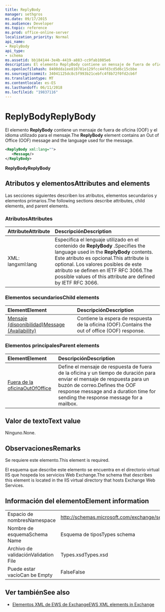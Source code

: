 ```yaml
---
title: ReplyBody
manager: sethgros
ms.date: 09/17/2015
ms.audience: Developer
ms.topic: reference
ms.prod: office-online-server
localization_priority: Normal
api_name:
- ReplyBody
api_type:
- schema
ms.assetid: bb184144-3e4b-4419-a883-cc9fab1085e6
description: El elemento ReplyBody contiene un mensaje de fuera de oficina (OOF) y el idioma utilizado para el mensaje.
ms.openlocfilehash: 8400dda1ee810781e129fcc44fd3cd5d6c15cbbe
ms.sourcegitcommit: 34041125dc8c5f993b21cebfc4f8b72f0fd2cb6f
ms.translationtype: MT
ms.contentlocale: es-ES
ms.lasthandoff: 06/11/2018
ms.locfileid: "19837116"
---
```

# <a name="replybody"></a><span data-ttu-id="c119b-103">ReplyBody</span><span class="sxs-lookup"><span data-stu-id="c119b-103">ReplyBody</span></span>

<span data-ttu-id="c119b-104">El elemento **ReplyBody** contiene un mensaje de fuera de oficina (OOF) y el idioma utilizado para el mensaje.</span><span class="sxs-lookup"><span data-stu-id="c119b-104">The **ReplyBody** element contains an Out of Office (OOF) message and the language used for the message.</span></span> 
  
```XML
<ReplyBody xml:lang="">
   <Message/>
</ReplyBody>
```

 <span data-ttu-id="c119b-105">**ReplyBody**</span><span class="sxs-lookup"><span data-stu-id="c119b-105">**ReplyBody**</span></span>
## <a name="attributes-and-elements"></a><span data-ttu-id="c119b-106">Atributos y elementos</span><span class="sxs-lookup"><span data-stu-id="c119b-106">Attributes and elements</span></span>

<span data-ttu-id="c119b-107">Las secciones siguientes describen los atributos, elementos secundarios y elementos primarios.</span><span class="sxs-lookup"><span data-stu-id="c119b-107">The following sections describe attributes, child elements, and parent elements.</span></span>
  
### <a name="attributes"></a><span data-ttu-id="c119b-108">Atributos</span><span class="sxs-lookup"><span data-stu-id="c119b-108">Attributes</span></span>

|<span data-ttu-id="c119b-109">**Attribute**</span><span class="sxs-lookup"><span data-stu-id="c119b-109">**Attribute**</span></span>|<span data-ttu-id="c119b-110">**Descripción**</span><span class="sxs-lookup"><span data-stu-id="c119b-110">**Description**</span></span>|
|:-----|:-----|
|<span data-ttu-id="c119b-111">XML: lang</span><span class="sxs-lookup"><span data-stu-id="c119b-111">xml:lang</span></span>  <br/> |<span data-ttu-id="c119b-112">Especifica el lenguaje utilizado en el contenido de **ReplyBody** .</span><span class="sxs-lookup"><span data-stu-id="c119b-112">Specifies the language used in the **ReplyBody** contents.</span></span> <span data-ttu-id="c119b-113">Este atributo es opcional.</span><span class="sxs-lookup"><span data-stu-id="c119b-113">This attribute is optional.</span></span> <span data-ttu-id="c119b-114">Los valores posibles de este atributo se definen en IETF RFC 3066.</span><span class="sxs-lookup"><span data-stu-id="c119b-114">The possible values of this attribute are defined by IETF RFC 3066.</span></span>  <br/> |
   
### <a name="child-elements"></a><span data-ttu-id="c119b-115">Elementos secundarios</span><span class="sxs-lookup"><span data-stu-id="c119b-115">Child elements</span></span>

|<span data-ttu-id="c119b-116">**Element**</span><span class="sxs-lookup"><span data-stu-id="c119b-116">**Element**</span></span>|<span data-ttu-id="c119b-117">**Descripción**</span><span class="sxs-lookup"><span data-stu-id="c119b-117">**Description**</span></span>|
|:-----|:-----|
|[<span data-ttu-id="c119b-118">Mensaje (disponibilidad)</span><span class="sxs-lookup"><span data-stu-id="c119b-118">Message (Availability)</span></span>](message-availability.md) <br/> |<span data-ttu-id="c119b-119">Contiene la espera de respuesta de la oficina (OOF).</span><span class="sxs-lookup"><span data-stu-id="c119b-119">Contains the out of office (OOF) response.</span></span>  <br/> |
   
### <a name="parent-elements"></a><span data-ttu-id="c119b-120">Elementos principales</span><span class="sxs-lookup"><span data-stu-id="c119b-120">Parent elements</span></span>

|<span data-ttu-id="c119b-121">**Element**</span><span class="sxs-lookup"><span data-stu-id="c119b-121">**Element**</span></span>|<span data-ttu-id="c119b-122">**Descripción**</span><span class="sxs-lookup"><span data-stu-id="c119b-122">**Description**</span></span>|
|:-----|:-----|
|[<span data-ttu-id="c119b-123">Fuera de la oficina</span><span class="sxs-lookup"><span data-stu-id="c119b-123">OutOfOffice</span></span>](outofoffice.md) <br/> |<span data-ttu-id="c119b-124">Define el mensaje de respuesta de fuera de la oficina y un tiempo de duración para enviar el mensaje de respuesta para un buzón de correo.</span><span class="sxs-lookup"><span data-stu-id="c119b-124">Defines the OOF response message and a duration time for sending the response message for a mailbox.</span></span>  <br/> |
   
## <a name="text-value"></a><span data-ttu-id="c119b-125">Valor de texto</span><span class="sxs-lookup"><span data-stu-id="c119b-125">Text value</span></span>

<span data-ttu-id="c119b-126">Ninguno.</span><span class="sxs-lookup"><span data-stu-id="c119b-126">None.</span></span>
  
## <a name="remarks"></a><span data-ttu-id="c119b-127">Observaciones</span><span class="sxs-lookup"><span data-stu-id="c119b-127">Remarks</span></span>

<span data-ttu-id="c119b-128">Se requiere este elemento.</span><span class="sxs-lookup"><span data-stu-id="c119b-128">This element is required.</span></span>
  
<span data-ttu-id="c119b-129">El esquema que describe este elemento se encuentra en el directorio virtual IIS que hospeda los servicios Web Exchange.</span><span class="sxs-lookup"><span data-stu-id="c119b-129">The schema that describes this element is located in the IIS virtual directory that hosts Exchange Web Services.</span></span>
  
## <a name="element-information"></a><span data-ttu-id="c119b-130">Información del elemento</span><span class="sxs-lookup"><span data-stu-id="c119b-130">Element information</span></span>

|||
|:-----|:-----|
|<span data-ttu-id="c119b-131">Espacio de nombres</span><span class="sxs-lookup"><span data-stu-id="c119b-131">Namespace</span></span>  <br/> |http://schemas.microsoft.com/exchange/services/2006/types  <br/> |
|<span data-ttu-id="c119b-132">Nombre de esquema</span><span class="sxs-lookup"><span data-stu-id="c119b-132">Schema Name</span></span>  <br/> |<span data-ttu-id="c119b-133">Esquema de tipos</span><span class="sxs-lookup"><span data-stu-id="c119b-133">Types schema</span></span>  <br/> |
|<span data-ttu-id="c119b-134">Archivo de validación</span><span class="sxs-lookup"><span data-stu-id="c119b-134">Validation File</span></span>  <br/> |<span data-ttu-id="c119b-135">Types.xsd</span><span class="sxs-lookup"><span data-stu-id="c119b-135">Types.xsd</span></span>  <br/> |
|<span data-ttu-id="c119b-136">Puede estar vacío</span><span class="sxs-lookup"><span data-stu-id="c119b-136">Can be Empty</span></span>  <br/> |<span data-ttu-id="c119b-137">False</span><span class="sxs-lookup"><span data-stu-id="c119b-137">False</span></span>  <br/> |
   
## <a name="see-also"></a><span data-ttu-id="c119b-138">Ver también</span><span class="sxs-lookup"><span data-stu-id="c119b-138">See also</span></span>



- [<span data-ttu-id="c119b-139">Elementos XML de EWS de Exchange</span><span class="sxs-lookup"><span data-stu-id="c119b-139">EWS XML elements in Exchange</span></span>](ews-xml-elements-in-exchange.md)

